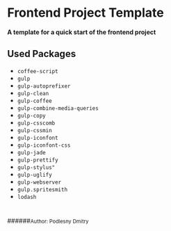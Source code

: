 # Frontend Project Template

**A template for a quick start of the frontend project**

## Used Packages

* `coffee-script`
* `gulp`
* `gulp-autoprefixer`
* `gulp-clean`
* `gulp-coffee`
* `gulp-combine-media-queries`
* `gulp-copy`
* `gulp-csscomb`
* `gulp-cssmin`
* `gulp-iconfont`
* `gulp-iconfont-css`
* `gulp-jade`
* `gulp-prettify`
* `gulp-stylus"`
* `gulp-uglify`
* `gulp-webserver`
* `gulp.spritesmith`
* `lodash`

# 

######<small>Author: Podlesny Dmitry</small>
